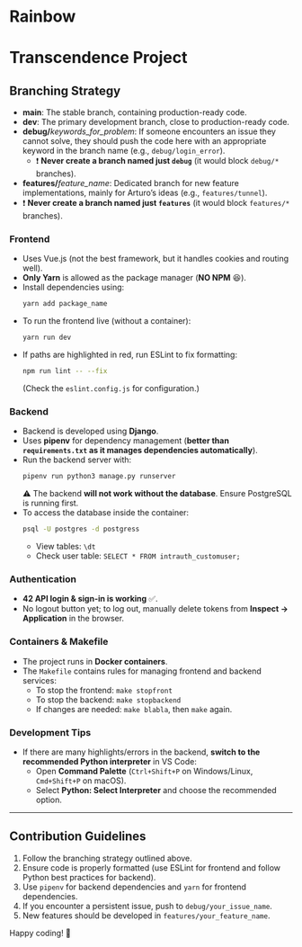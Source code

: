 # Rainbow
# Transcendence Project

## Branching Strategy


- **main**: The stable branch, containing production-ready code.
- **dev**: The primary development branch, close to production-ready code.
- **debug/**_keywords_for_problem_: If someone encounters an issue they cannot solve, they should push the code here with an appropriate keyword in the branch name (e.g., `debug/login_error`).
  - ❗ **Never create a branch named just `debug`** (it would block `debug/*` branches).
- **features/**_feature_name_: Dedicated branch for new feature implementations, mainly for Arturo’s ideas (e.g., `features/tunnel`).
 - ❗ **Never create a branch named just `features`** (it would block `features/*` branches).  

### Frontend
- Uses Vue.js (not the best framework, but it handles cookies and routing well).
- **Only Yarn** is allowed as the package manager (**NO NPM** 😆).
- Install dependencies using:
  ```sh
  yarn add package_name
  ```
- To run the frontend live (without a container):
  ```sh
  yarn run dev
  ```
- If paths are highlighted in red, run ESLint to fix formatting:
  ```sh
  npm run lint -- --fix
  ```
  (Check the `eslint.config.js` for configuration.)

### Backend
- Backend is developed using **Django**.
- Uses **pipenv** for dependency management (**better than `requirements.txt` as it manages dependencies automatically**).
- Run the backend server with:
  ```sh
  pipenv run python3 manage.py runserver
  ```
  ⚠️ The backend **will not work without the database**. Ensure PostgreSQL is running first.
- To access the database inside the container:
  ```sh
  psql -U postgres -d postgress
  ```
  - View tables: `\dt`
  - Check user table: `SELECT * FROM intrauth_customuser;`

### Authentication
- **42 API login & sign-in is working** ✅.
- No logout button yet; to log out, manually delete tokens from **Inspect -> Application** in the browser.

### Containers & Makefile
- The project runs in **Docker containers**.
- The `Makefile` contains rules for managing frontend and backend services:
  - To stop the frontend: `make stopfront`
  - To stop the backend: `make stopbackend`
  - If changes are needed: `make blabla`, then `make` again.

### Development Tips
- If there are many highlights/errors in the backend, **switch to the recommended Python interpreter** in VS Code:
  - Open **Command Palette** (`Ctrl+Shift+P` on Windows/Linux, `Cmd+Shift+P` on macOS).
  - Select **Python: Select Interpreter** and choose the recommended option.

---

## Contribution Guidelines
1. Follow the branching strategy outlined above.
2. Ensure code is properly formatted (use ESLint for frontend and follow Python best practices for backend).
3. Use `pipenv` for backend dependencies and `yarn` for frontend dependencies.
4. If you encounter a persistent issue, push to `debug/your_issue_name`.
5. New features should be developed in `features/your_feature_name`.

Happy coding! 🚀